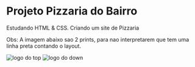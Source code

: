 # Projeto Pizzaria do Bairro 
Estudando HTML & CSS. Criando um site de Pizzaria

Obs: A imagem abaixo sao 2 prints, para nao interpretarem que tem uma linha preta contando o layout.

![logo do top](img/Captura%20de%20Tela%202023-03-13%20%C3%A0s%2016.52.53.png)
![logo do down](img/Captura%20de%20Tela%202023-03-13%20%C3%A0s%2016.59.23.png)